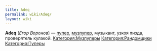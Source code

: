 ```yaml
---
title: Adeq
permalink: wiki/Adeq/
layout: wiki
---
```


**Adeq** (*Егор Воронов*) — [пупер](Пуперы "wikilink"),
[музпупер](Музпуперы "wikilink"), музыкант, узкоя пизда, проверятель
кулакой. [Категория:Музпуперы](Категория:Музпуперы "wikilink")
[Категория:Рандомщики](Категория:Рандомщики "wikilink")
[Категория:Пуперы](Категория:Пуперы "wikilink")
